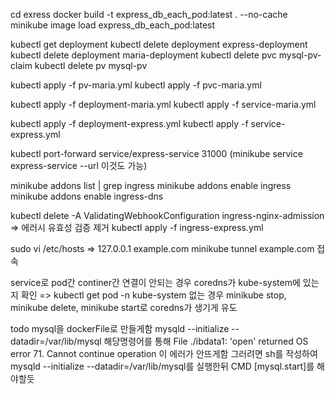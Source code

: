 cd exress
docker build -t express_db_each_pod:latest . --no-cache
minikube image load express_db_each_pod:latest

kubectl get deployment
kubectl delete deployment express-deployment
kubectl delete deployment maria-deployment
kubectl delete pvc mysql-pv-claim
kubectl delete pv mysql-pv

kubectl apply -f pv-maria.yml
kubectl apply -f pvc-maria.yml

kubectl apply -f deployment-maria.yml
kubectl apply -f service-maria.yml

kubectl apply -f deployment-express.yml
kubectl apply -f service-express.yml

kubectl port-forward service/express-service 31000
(minikube service express-service --url 이것도 가능)

minikube addons list | grep ingress
minikube addons enable ingress
minikube addons enable ingress-dns

kubectl delete -A ValidatingWebhookConfiguration ingress-nginx-admission
=> 에러시 유효성 검증 제거
kubectl apply -f ingress-express.yml

sudo vi /etc/hosts
=> 127.0.0.1 example.com
minikube tunnel
example.com 접속

service로 pod간 continer간 연결이 안되는 경우 coredns가 kube-system에 있는지 확인
=> kubectl get pod -n kube-system
없는 경우 minikube stop, minikube delete, minikube start로 coredns가 생기게 유도

todo
mysql을 dockerFile로 만들게함
mysqld --initialize --datadir=/var/lib/mysql 해당명령어를 통해
File ./ibdata1: 'open' returned OS error 71. Cannot continue operation 이 에러가 안뜨게함
그러려면 sh를 작성하여 mysqld --initialize --datadir=/var/lib/mysql를 실행한뒤
CMD [mysql.start]를 해야할듯
